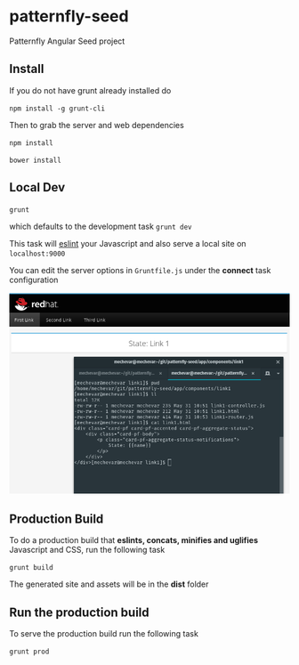 # patternfly-seed 
Patternfly Angular Seed project

## Install
If you do not have grunt already installed do

`npm install -g grunt-cli`


Then to grab the server and web dependencies

`npm install`

`bower install`

## Local Dev
`grunt`

which defaults to the development task `grunt dev`

This task will [eslint](http://eslint.org/) your Javascript and also serve a local site on `localhost:9000`

You can edit the server options in `Gruntfile.js` under the **connect** task configuration

![cli.png](screenshot.png)

## Production Build

To do a production build that **eslints, concats, minifies and uglifies** Javascript and CSS, run the following task

`grunt build`

The generated site and assets will be in the **dist** folder

## Run the production build

To serve the production build run the following task

`grunt prod`